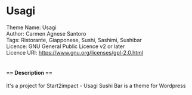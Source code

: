 # Usagi

Theme Name: Usagi<br>
Author: Carmen Agnese Santoro<br>
Tags: Ristorante, Giapponese, Sushi, Sashimi, Sushibar<br>
Licence: GNU General Public Licence v2 or later<br>
Licence URI: https://www.gnu.org/licenses/gpl-2.0.html<br>
<br>
#### == Description ==<br>
It's a project for Start2impact - Usagi Sushi Bar is a theme for Wordpress <br>

